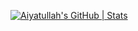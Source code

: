 [![Aiyatullah's GitHub | Stats](https://stats.quine.sh/Aiyatullah/github?theme=dark)](https://quine.sh?utm_source=widgets&utm_campaign=Aiyatullah)


<!--
**Aiyatullah/Aiyatullah** is a ✨ _special_ ✨ repository because its `README.md` (this file) appears on your GitHub profile.

Here are some ideas to get you started:

- 🔭 I’m currently working on ...
- 🌱 I’m currently learning ...
- 👯 I’m looking to collaborate on ...
- 🤔 I’m looking for help with ...
- 💬 Ask me about ...
- 📫 How to reach me: ...
- 😄 Pronouns: ...
- ⚡ Fun fact: ...
-->
